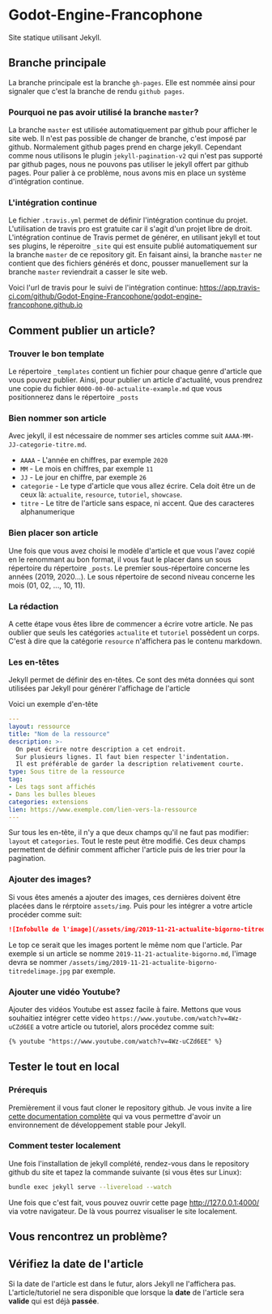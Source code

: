 # Godot-Engine-Francophone

Site statique utilisant Jekyll.

## Branche principale
La branche principale est la branche `gh-pages`. Elle est nommée ainsi pour signaler que c'est la branche de rendu `github pages`.

### Pourquoi ne pas avoir utilisé la branche `master`?
La branche `master` est utilisée automatiquement par github pour afficher le site web. Il n'est pas possible de changer de branche, c'est imposé par github.
Normalement github pages prend en charge jekyll. Cependant comme nous utilisons le plugin `jekyll-pagination-v2` qui n'est pas
supporté par github pages, nous ne pouvons pas utiliser le jekyll offert par github pages.
Pour palier à ce problème, nous avons mis en place un système d'intégration continue.

### L'intégration continue
Le fichier `.travis.yml` permet de définir l'intégration continue du projet.
L'utilisation de travis pro est gratuite car il s'agit d'un projet libre de droit.
L'intégration continue de Travis permet de générer, en utilisant jekyll et tout ses plugins, le réperoitre `_site` qui est ensuite
publié automatiquement sur la branche `master` de ce repository git.
En faisant ainsi, la branche `master` ne contient que des fichiers générés et donc, pousser manuellement sur la branche `master` reviendrait a casser le site web.

Voici l'url de travis pour le suivi de l'intégration continue:
https://app.travis-ci.com/github/Godot-Engine-Francophone/godot-engine-francophone.github.io

## Comment publier un article?

### Trouver le bon template
Le répertoire `_templates` contient un fichier pour chaque genre d'article que vous pouvez publier.
Ainsi, pour publier un article d'actualité, vous prendrez une copie du fichier `0000-00-00-actualite-example.md` que vous positionnerez dans le répertoire `_posts`

### Bien nommer son article
Avec jekyll, il est nécessaire de nommer ses articles comme suit `AAAA-MM-JJ-categorie-titre.md`.

- `AAAA` - L'année en chiffres, par exemple `2020`
- `MM` - Le mois en chiffres, par exemple `11`
- `JJ` - Le jour en chiffre, par exemple `26`
- `categorie` - Le type d'article que vous allez écrire. Cela doit être un de ceux là: `actualite`, `resource`, `tutoriel`, `showcase`.
- `titre` - Le titre de l'article sans espace, ni accent. Que des caracteres alphanumerique

### Bien placer son article
Une fois que vous avez choisi le modèle d'article et que vous l'avez copié en le renommant au bon format, il vous faut le placer dans un sous répertoire du répertoire `_posts`.
Le premier sous-répertoire concerne les années (2019, 2020...). Le sous répertoire de second niveau concerne les mois (01, 02, ..., 10, 11).

### La rédaction
A cette étape vous êtes libre de commencer a écrire votre article.
Ne pas oublier que seuls les catégories `actualite` et `tutoriel` possèdent un corps. C'est à dire que la catégorie `resource` n'affichera pas le contenu markdown.

### Les en-têtes
Jekyll permet de définir des en-têtes. Ce sont des méta données qui sont utilisées par Jekyll pour générer l'affichage de l'article

Voici un exemple d'en-tête
```yaml
---
layout: ressource
title: "Nom de la ressource"
description: >-
  On peut écrire notre description a cet endroit.
  Sur plusieurs lignes. Il faut bien respecter l'indentation.
  Il est préférable de garder la description relativement courte.
type: Sous titre de la ressource
tag:
- Les tags sont affichés
- Dans les bulles bleues
categories: extensions
lien: https://www.exemple.com/lien-vers-la-ressource
---
```

Sur tous les en-tête, il n'y a que deux champs qu'il ne faut pas modifier: `layout` et `categories`. Tout le reste peut être modifié.
Ces deux champs permettent de définir comment afficher l'article puis de les trier pour la pagination.

### Ajouter des images?
Si vous êtes amenés a ajouter des images, ces dernières doivent être placées dans le rérptoire `assets/img`. Puis pour les intégrer a votre article procéder comme suit:
```markdown
![Infobulle de l'image](/assets/img/2019-11-21-actualite-bigorno-titredelimage.jpg){: .center-image }
```
Le top ce serait que les images portent le même nom que l'article. Par exemple si un article se nomme `2019-11-21-actualite-bigorno.md`, l'image devra se nommer `/assets/img/2019-11-21-actualite-bigorno-titredelimage.jpg` par exemple.

### Ajouter une vidéo Youtube?
Ajouter des vidéos Youtube est assez facile à faire. Mettons que vous souhaitiez intégrer cette video `https://www.youtube.com/watch?v=4Wz-uCZd6EE` a votre article ou tutoriel, alors procédez comme suit:
```markdown
{% youtube "https://www.youtube.com/watch?v=4Wz-uCZd6EE" %}
```

## Tester le tout en local

### Prérequis
Premièrement il vous faut cloner le repository github.
Je vous invite a lire [cette documentation complète](https://jekyllrb.com/docs/installation/) qui va vous permettre d'avoir un environnement de développement stable pour Jekyll.

### Comment tester localement
Une fois l'installation de jekyll complété, rendez-vous dans le repository github du site et tapez la commande suivante (si vous êtes sur Linux):
```sh
bundle exec jekyll serve --livereload --watch
```

Une fois que c'est fait, vous pouvez ouvrir cette page http://127.0.0.1:4000/ via votre navigateur.
De là vous pourrez visualiser le site localement.

## Vous rencontrez un problème?

## Vérifiez la date de l'article
Si la date de l'article est dans le futur, alors Jekyll ne l'affichera pas. L'article/tutoriel ne sera disponible que lorsque la **date** de l'article sera **valide** qui est déjà **passée**.
